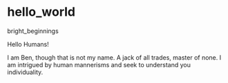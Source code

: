 # hello_world
bright_beginnings

Hello Humans!

I am Ben, though that is not my name. A jack of all trades, master of none.
I am intrigued by human mannerisms and seek to understand you individuality.
